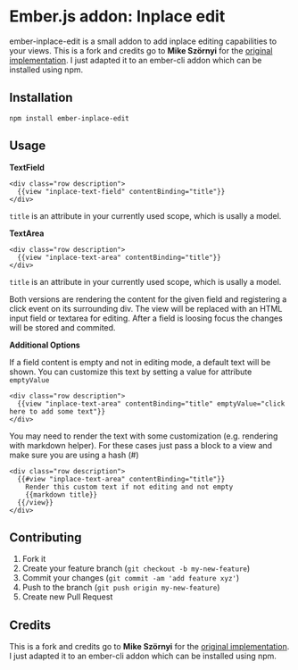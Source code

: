 # Ember.js addon: Inplace edit

ember-inplace-edit is a small addon to add inplace editing capabilities to your views. This is a fork and credits go to **Mike Szörnyi** for the [original implementation](https://github.com/mszoernyi/ember-inplace-edit). I just adapted it to an ember-cli addon which can be installed using npm.

## Installation

`npm install ember-inplace-edit`

## Usage

**TextField**

    <div class="row description">
      {{view "inplace-text-field" contentBinding="title"}}
    </div>

`title` is an attribute in your currently used scope, which is usally a model.

**TextArea**

    <div class="row description">
      {{view "inplace-text-area" contentBinding="title"}}
    </div>

`title` is an attribute in your currently used scope, which is usally a model.

Both versions are rendering the content for the given field and registering a click event on its surrounding div. The view will be replaced with an HTML input 
field or textarea for editing. After a field is loosing focus the changes will be stored and commited.

**Additional Options**

If a field content is empty and not in editing mode, a default text will be shown. You can customize this text by setting a value for attribute `emptyValue`

    <div class="row description">
      {{view "inplace-text-area" contentBinding="title" emptyValue="click here to add some text"}}
    </div>

You may need to render the text with some customization (e.g. rendering with markdown helper). For these cases just pass a block to a view and make sure you are using a hash (#)

    <div class="row description">
      {{#view "inplace-text-area" contentBinding="title"}}
        Render this custom text if not editing and not empty
        {{markdown title}}
      {{/view}}
    </div>

## Contributing

1. Fork it
2. Create your feature branch (`git checkout -b my-new-feature`)
3. Commit your changes (`git commit -am 'add feature xyz'`)
4. Push to the branch (`git push origin my-new-feature`)
5. Create new Pull Request

## Credits

This is a fork and credits go to **Mike Szörnyi** for the [original implementation](https://github.com/mszoernyi/ember-inplace-edit). I just adapted it to an ember-cli addon which can be installed using npm.

